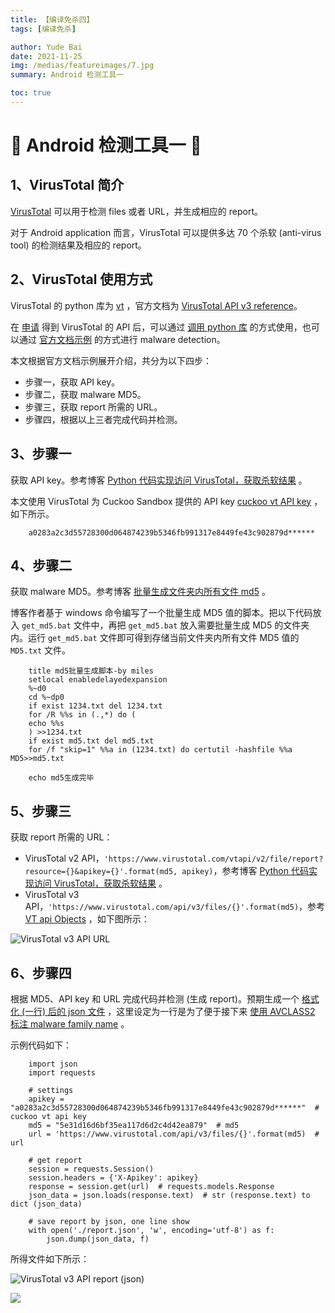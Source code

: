 ```yaml
---
title: 【编译免杀四】
tags: [编译免杀]

author: Yude Bai
date: 2021-11-25
img: /medias/featureimages/7.jpg
summary: Android 检测工具一

toc: true
---
```



# :whale: Android 检测工具一 :whale: 


## 1、VirusTotal 简介
[VirusTotal](https://www.virustotal.com/gui/home/upload) 可以用于检测 files 或者 URL，并生成相应的 report。

对于 Android application 而言，VirusTotal 可以提供多达 70 个杀软 (anti-virus tool) 的检测结果及相应的 report。


## 2、VirusTotal 使用方式
VirusTotal 的 python 库为 [vt](https://pypi.org/project/vt/) ，官方文档为 [VirusTotal API v3 reference](https://developers.virustotal.com/reference/overview)。

在 [申请](https://developers.virustotal.com/reference/public-vs-premium-api) 得到 VirusTotal 的 API 后，可以通过 [调用 python 库](https://github.com/doomedraven/VirusTotalApi) 的方式使用，也可以通过 [官方文档示例](https://blog.csdn.net/singleyellow/article/details/86697709) 的方式进行 malware detection。

本文根据官方文档示例展开介绍，共分为以下四步：
 - 步骤一，获取 API key。
 - 步骤二，获取 malware MD5。
 - 步骤三，获取 report 所需的 URL。
 - 步骤四，根据以上三者完成代码并检测。


## 3、步骤一
获取 API key。参考博客 [Python 代码实现访问 VirusTotal，获取杀软结果](https://blog.csdn.net/singleyellow/article/details/86697709) 。

本文使用 VirusTotal 为 Cuckoo Sandbox 提供的 API key [cuckoo vt API key](https://cuckoo.sh/docs/installation/host/configuration.html) ，如下所示。

```
	a0283a2c3d55728300d064874239b5346fb991317e8449fe43c902879d******
```


## 4、步骤二
获取 malware MD5。参考博客 [批量生成文件夹内所有文件 md5](https://www.cnblogs.com/milesre/p/10154326.html) 。

博客作者基于 windows 命令编写了一个批量生成 MD5 值的脚本。把以下代码放入 ```get_md5.bat``` 文件中，再把 ```get_md5.bat``` 放入需要批量生成 MD5 的文件夹内。运行 ```get_md5.bat``` 文件即可得到存储当前文件夹内所有文件 MD5 值的 ```MD5.txt``` 文件。

```
	title md5批量生成脚本-by miles
	setlocal enabledelayedexpansion
	%~d0
	cd %~dp0
	if exist 1234.txt del 1234.txt
	for /R %%s in (.,*) do (
	echo %%s
	) >>1234.txt
	if exist md5.txt del md5.txt
	for /f "skip=1" %%a in (1234.txt) do certutil -hashfile %%a MD5>>md5.txt
	 
	echo md5生成完毕
```


## 5、步骤三
获取 report 所需的 URL：
 - VirusTotal v2 API，```'https://www.virustotal.com/vtapi/v2/file/report?resource={}&apikey={}'.format(md5, apikey)```，参考博客 [Python 代码实现访问 VirusTotal，获取杀软结果](https://blog.csdn.net/singleyellow/article/details/86697709) 。
 - VirusTotal v3 API，```'https://www.virustotal.com/api/v3/files/{}'.format(md5)```，参考 [VT api Objects](https://developers.virustotal.com/reference/objects) ，如下图所示：

![VirusTotal v3 API URL](https://img-blog.csdnimg.cn/8cf3403a2d844659bb3d487efa1e365d.png#pic_center)


## 6、步骤四
根据 MD5、API key 和 URL 完成代码并检测 (生成 report)。预期生成一个 [格式化 (一行) 后的 json 文件](https://ask.csdn.net/questions/7491577) ，这里设定为一行是为了便于接下来 [使用 AVCLASS2 标注 malware family name](https://daojuhecheng.github.io/2021/11/26/20211123-bian-yi-mian-sha-wu/) 。

示例代码如下：

```
	import json
	import requests

	# settings
	apikey = "a0283a2c3d55728300d064874239b5346fb991317e8449fe43c902879d******"  # cuckoo vt api key
	md5 = "5e31d16d6bf35ea117d6d2c4d42ea879"  # md5
	url = 'https://www.virustotal.com/api/v3/files/{}'.format(md5)  # url

	# get report
	session = requests.Session()
	session.headers = {'X-Apikey': apikey}
	response = session.get(url)  # requests.models.Response
	json_data = json.loads(response.text)  # str (response.text) to dict (json_data)

	# save report by json, one line show
	with open('./report.json', 'w', encoding='utf-8') as f:
		json.dump(json_data, f)
```

所得文件如下所示：

![VirusTotal v3 API report (json)](https://img-blog.csdnimg.cn/8e2aa01b4dfa4793b72d0999eb0b0659.png#pic_center)



![](https://img-blog.csdnimg.cn/a197d1026431415ea182bbd29516bff1.png#pic_center)

